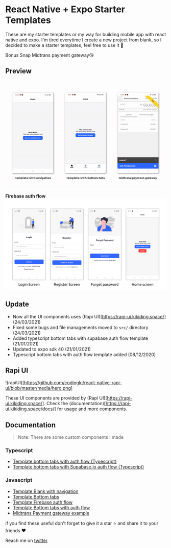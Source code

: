# React Native + Expo Starter Templates

These are my starter templates or my way for building mobile app with react native and expo. I'm tired everytime I create a new project from blank, so I decided to make a starter templates, feel free to use it 🥳

Bonus Snap Midtrans payment gateway😘

## Preview

![media/thumbnail.gif](media/thumbnail.gif)

**Firebase auth flow**
![media/authflow.png](media/authflow.png)

## Update

- Now all the UI components uses (Rapi UI)[https://rapi-ui.kikiding.space/] (24/03/2021)
- Fixed some bugs and file managements moved to `src/` directory (24/03/2021)
- Added typescript bottom tabs with supabase auth flow template (21/01/2021)
- Updated to expo sdk 40 (21/01/2021)
- Typescript bottom tabs with auth flow template added (08/12/2020)

## Rapi UI

!(rapiUI)[https://github.com/codingki/react-native-rapi-ui/blob/master/media/hero.png]

These UI components are provided by (Rapi UI)[https://rapi-ui.kikiding.space/].
Check the (documentation)[https://rapi-ui.kikiding.space/docs/] for usage and more components.

## Documentation

> Note: There are some custom components I made

### Typescript

- [Template bottom tabs with auth flow (Typescript)](https://github.com/codingki/react-native-expo-template/tree/master/template-typescript-bottom-tabs-with-auth-flow)
- [Template bottom tabs with Supabase.io auth flow (Typescript)](https://github.com/codingki/react-native-expo-template/tree/master/template-typescript-bottom-tabs-supabase-auth-flow)

### Javascript

- [Template Blank with navigation](https://github.com/codingki/react-native-expo-template/tree/master/template-with-navigation)
- [Template Bottom tabs](https://github.com/codingki/react-native-expo-template/tree/master/template-with-bottom-tabs)
- [Template Firebase auth flow](https://github.com/codingki/react-native-expo-template/tree/master/template-with-firebase-auth-flow)
- [Template Bottom tabs with auth flow](https://github.com/codingki/react-native-expo-template/tree/master/template-with-bottom-tabs-auth-flow)
- [Midtrans Payment gateway example](https://github.com/codingki/react-native-expo-template/tree/master/midtrans-payment-gateway)

if you find these useful don't forget to give it a star ⭐ and share it to your friends ❤️

Reach me on [twitter](https://twitter.com/kikiding/)
